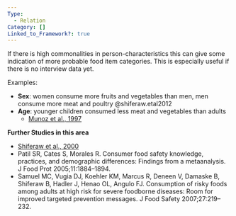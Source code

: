 ```yaml
---
Type:
  - Relation
Category: []
Linked_to_Framework?: true
---
```


If there is high commonalities in person-characteristics this can give some indication of more probable food item categories. This is especially useful if there is no interview data yet. 

Examples: 
- **Sex**: women consume more fruits and vegetables than men, men consume more meat and poultry @shiferaw.etal2012
- **Age**: younger children consumed less meat and vegetables than adults 
	- [Munoz et al., 1997](https://publications.aap.org/pediatrics/article-abstract/100/3/323/39117/Food-Intakes-of-US-Children-and-Adolescents)


**Further Studies in this area**
- [Shiferaw et al., 2000](https://www.sciencedirect.com/science/article/pii/S0362028X2204100X)
- Patil SR, Cates S, Morales R. Consumer food safety knowledge, practices, and demographic differences: Findings from a metaanalysis. J Food Prot 2005;11:1884–1894.
- Samuel MC, Vugia DJ, Koehler KM, Marcus R, Deneen V, Damaske B, Shiferaw B, Hadler J, Henao OL, Angulo FJ. Consumption of risky foods among adults at high risk for severe foodborne diseases: Room for improved targeted prevention messages. J Food Safety 2007;27:219–232.





